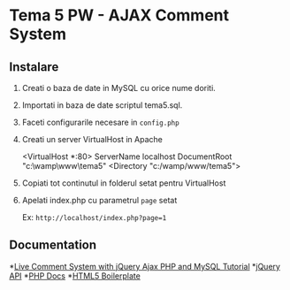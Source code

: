 # Tema 5 PW - AJAX Comment System

## Instalare

1. Creati o baza de date in MySQL cu orice nume doriti.
2. Importati in baza de date scriptul tema5.sql.
3. Faceti configurarile necesare in `config.php`
4. Creati un server VirtualHost in Apache

    <VirtualHost *:80>
         ServerName localhost
         DocumentRoot "c:\wamp\www\tema5"
         <Directory "c:/wamp/www/tema5">
         </Directory>
    </VirtualHost>

5. Copiati tot continutul in folderul setat pentru VirtualHost
6. Apelati index.php cu parametrul `page` setat

    Ex: `http://localhost/index.php?page=1`

## Documentation

*[Live Comment System with jQuery Ajax PHP and MySQL Tutorial](http://www.w3bees.com/2013/09/comment-system-with-jquery-ajax-php-mysql.html "Live Comment System with jQuery Ajax PHP and MySQL")
*[jQuery API](http://api.jquery.com/ "jQuery API")
*[PHP Docs](http://www.php.net/docs.php "PHP Docs")
*[HTML5 Boilerplate](https://github.com/h5bp/html5-boilerplate "HTML5 Boilerplate")
